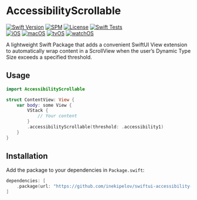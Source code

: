 # AccessibilityScrollable

[![Swift Version](https://img.shields.io/badge/Swift-5.5+-orange.svg)](https://swift.org/)
[![SPM](https://img.shields.io/badge/SPM-compatible-brightgreen.svg)](https://swift.org/package-manager/)
[![License](https://img.shields.io/badge/license-MIT-blue.svg)](LICENSE)
[![Swift Tests](https://github.com/inekipelov/swiftui-accessibility-scroll/actions/workflows/swift.yml/badge.svg)](https://github.com/inekipelov/swiftui-accessibility-scroll/actions/workflows/swift.yml)  
[![iOS](https://img.shields.io/badge/iOS-15.0+-blue.svg)](https://developer.apple.com/ios/)
[![macOS](https://img.shields.io/badge/macOS-12+-white.svg)](https://developer.apple.com/macos/)
[![tvOS](https://img.shields.io/badge/tvOS-15.0+-black.svg)](https://developer.apple.com/tvos/)
[![watchOS](https://img.shields.io/badge/watchOS-8.0+-orange.svg)](https://developer.apple.com/watchos/)

A lightweight Swift Package that adds a convenient SwiftUI View extension to automatically wrap content in a ScrollView when the user’s Dynamic Type Size exceeds a specified threshold.

## Usage

```swift
import AccessibilityScrollable

struct ContentView: View {
    var body: some View {
        VStack {
            // Your content
        }
        .accessibilityScrollable(threshold: .accessibility1)
    }
}
```

## Installation
Add the package to your dependencies in `Package.swift`:

```swift
dependencies: [
    .package(url: "https://github.com/inekipelov/swiftui-accessibility-scroll.git", from: "0.1.0")
]
```
